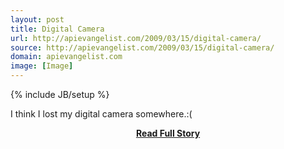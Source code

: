 ```yaml
---
layout: post
title: Digital Camera
url: http://apievangelist.com/2009/03/15/digital-camera/
source: http://apievangelist.com/2009/03/15/digital-camera/
domain: apievangelist.com
image: [Image]
---
```

{% include JB/setup %}<p>I think I lost my digital camera somewhere.:(</p>
<center><p><a href="http://apievangelist.com/2009/03/15/digital-camera/" style='padding:25px; font-sze:18px; font-weight: bold;'>Read Full Story</a></p></center>
